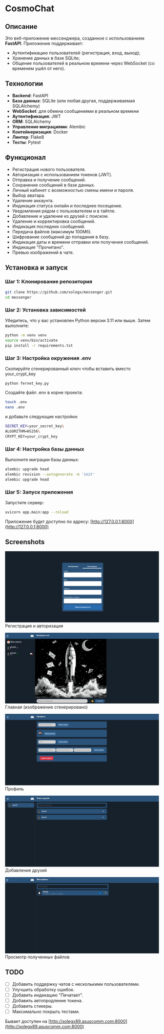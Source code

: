 # CosmoChat

## Описание

Это веб-приложение мессенджера, созданное с использованием **FastAPI**. Приложение поддерживает:
- Аутентификацию пользователей (регистрация, вход, выход);
- Хранение данных в базе SQLite;
- Общение пользователей в реальном времени через WebSocket (со временем ушёл от него).

## Технологии

- **Backend**: FastAPI
- **База данных**: SQLite (или любая другая, поддерживаемая SQLAlchemy)
- **WebSocket**: для обмена сообщениями в реальном времени
- **Аутентификация**: JWT 
- **ORM**: SQLAlchemy
- **Управление миграциями**: Alembic
- **Контейнеризация**: Docker
- **Линтер**: Flake8
- **Тесты**: Pytest

## Функционал

- Регистрация нового пользователя.
- Авторизация с использованием токенов (JWT).
- Отправка и получение сообщений.
- Сохранение сообщений в базе данных.
- Личный кабинет с возможностью смены имени и пароля.
- Выбор аватара.
- Удаление аккаунта.
- Индикация статуса онлайн и последнее посещение.
- Уведомления рядом с пользователем и в тайтле.
- Добавление и удаление из друзей с поиском.
- Удаление и корректировка сообщений.
- Индикация последних сообщений.
- Передача файлов (максимум 100Мб).
- Шифрование сообщений до попадания в базу.
- Индикация даты и времени отправки или получения сообщений.
- Индикация "Прочитано".
- Превью изображений в чате.

## Установка и запуск

### Шаг 1: Клонирование репозитория

```bash
git clone https://github.com/xolegx/messenger.git 
cd messenger
```
### Шаг 2: Установка зависимостей

Убедитесь, что у вас установлен Python версии 3.11 или выше. Затем выполните:

```bash
python -m venv venv
source venv/bin/activate
pip install -r requirements.txt
```
### Шаг 3: Настройка окружения .env

Скопируйте сгенерированный ключ чтобы вставить вместо your_crypt_key

```bash\
python fernet_key.py
```
Создайте файл .env в корне проекта:

```bash
touch .env
nano .env
```
и добавьте следующие настройки:
```bash
SECRET_KEY=your_secret_key\
ALGORITHM=HS256\
CRYPT_KEY=your_crypt_key
```
### Шаг 4: Настройка базы данных

Выполните миграции базы данных:

```bash
alembic upgrade head
alembic revision --autogenerate -m 'init'
alembic upgrade head
```
### Шаг 5: Запуск приложения

Запустите сервер:

```bash
uvicorn app.main:app --reload
```
Приложение будет доступно по адресу: [http://127.0.0.1:8000](http://127.0.0.1:8000)


## Screenshots
![img_3.png](img_3.png)
Регистрация и авторизация

![img_5.png](img_5.png)
Главная (изображение сгенерировано)

![img.png](img.png)
Профиль

![img_2.png](img_2.png)
Добавление друзей

![img_4.png](img_4.png)
Просмотр полученных файлов

## TODO

- [ ] Добавить поддержку чатов с несколькими пользователями.
- [ ] Улучшить обработку ошибок.
- [ ] Добавить индикацию "Печатает".
- [ ] Добавить автопродление токена.
- [ ] Добавить стикеры.
- [ ] Максимально покрыть тестами.

Бывает доступен на [http://xolegx89.asuscomm.com:8000](http://xolegx89.asuscomm.com:8000)